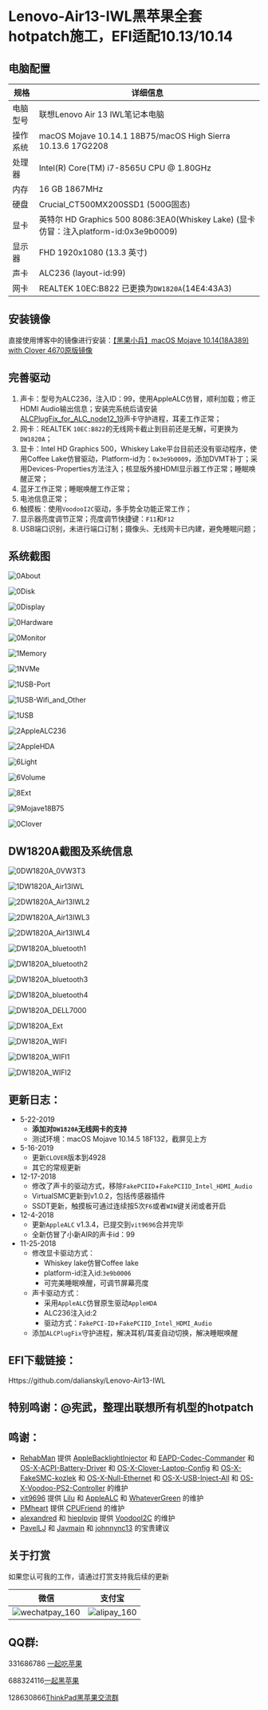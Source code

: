 # Lenovo-Air13-IWL黑苹果全套hotpatch施工，EFI适配10.13/10.14

## 电脑配置

| 规格     | 详细信息                                                     |
| -------- | ------------------------------------------------------------ |
| 电脑型号 | 联想Lenovo Air 13 IWL笔记本电脑                              |
| 操作系统 | macOS Mojave 10.14.1 18B75/macOS High Sierra 10.13.6 17G2208 |
| 处理器   | Intel(R) Core(TM) i7-8565U CPU @ 1.80GHz                     |
| 内存     | 16 GB  1867MHz                                               |
| 硬盘     | Crucial_CT500MX200SSD1 (500G固态)                            |
| 显卡     | 英特尔 HD Graphics 500 8086:3EA0(Whiskey Lake) (显卡仿冒：注入platform-id:0x3e9b0009) |
| 显示器   | FHD 1920x1080 (13.3 英寸)                                    |
| 声卡     | ALC236 (layout-id:99)                                        |
| 网卡     | REALTEK 10EC:B822 已更换为`DW1820A`(14E4:43A3)               |

## 安装镜像

直接使用博客中的镜像进行安装：[【黑果小兵】macOS Mojave 10.14(18A389) with Clover 4670原版镜像](https://blog.daliansky.net/macOS-Mojave-10.14-18A389-Release-with-Clover-4670-original-mirror.html)

## 完善驱动

1. 声卡：型号为ALC236，注入ID：99，使用AppleALC仿冒，顺利加载；修正HDMI Audio输出信息；安装完系统后请安装[ALCPlugFix_for_ALC_node12_19](https://github.com/daliansky/Lenovo-Air13-IWL/tree/master/ALCPlugFix_for_ALC_node12_19)声卡守护进程，耳麦工作正常；
2. 网卡：REALTEK `10EC:B822`的无线网卡截止到目前还是无解，可更换为`DW1820A`；
3. 显卡：Intel HD Graphics 500，Whiskey Lake平台目前还没有驱动程序，使用Coffee Lake仿冒驱动，Platform-id为：`0x3e9b0009`，添加DVMT补丁；采用Devices-Properties方法注入；核显版外接HDMI显示器工作正常；睡眠唤醒正常；
4. 蓝牙工作正常；睡眠唤醒工作正常；
5. 电池信息正常；
6. 触摸板：使用`VoodooI2C`驱动，多手势全功能正常工作；
7. 显示器亮度调节正常；亮度调节快捷键：`F11`和`F12`
8. USB端口识别，未进行端口订制；摄像头、无线网卡已内建，避免睡眠问题；

## 系统截图

![0About](ScreenShot/0About.png)

![0Disk](ScreenShot/0Disk.png)

![0Display](ScreenShot/0Display.png)

![0Hardware](ScreenShot/0Hardware.png)

![0Monitor](ScreenShot/0Monitor.png)

![1Memory](ScreenShot/1Memory.png)

![1NVMe](ScreenShot/1NVMe.png)

![1USB-Port](ScreenShot/1USB-Port.png)

![1USB-Wifi_and_Other](ScreenShot/1USB-Wifi_and_Other.png)

![1USB](ScreenShot/1USB.png)

![2AppleALC236](ScreenShot/ALC236_ID99.png)

![2AppleHDA](ScreenShot/2AppleHDA.png)

![6Light](ScreenShot/6Light.png)

![6Volume](ScreenShot/6Volume.png)

![8Ext](ScreenShot/8Ext.png)

![9Mojave18B75](ScreenShot/9Mojave18B75.png)

![0Clover](ScreenShot/0Clover.png)

## DW1820A截图及系统信息

![0DW1820A_0VW3T3](./ScreenShot/0DW1820A_0VW3T3.png)

![1DW1820A_Air13IWL](./ScreenShot/1DW1820A_Air13IWL.png)

![2DW1820A_Air13IWL2](./ScreenShot/2DW1820A_Air13IWL2.png)

![2DW1820A_Air13IWL3](./ScreenShot/2DW1820A_Air13IWL3.png)

![2DW1820A_Air13IWL4](./ScreenShot/2DW1820A_Air13IWL4.png)

![DW1820A_bluetooth1](./ScreenShot/DW1820A_bluetooth1.png)

![DW1820A_bluetooth2](./ScreenShot/DW1820A_bluetooth2.png)

![DW1820A_bluetooth3](./ScreenShot/DW1820A_bluetooth3.png)

![DW1820A_bluetooth4](./ScreenShot/DW1820A_bluetooth4.png)

![DW1820A_DELL7000](./ScreenShot/DW1820A_DELL7000.png)

![DW1820A_Ext](./ScreenShot/DW1820A_Ext.png)

![DW1820A_WIFI](./ScreenShot/DW1820A_WIFI.png)

![DW1820A_WIFI1](./ScreenShot/DW1820A_WIFI1.png)

![DW1820A_WIFI2](./ScreenShot/DW1820A_WIFI2.png)



## 更新日志：

- 5-22-2019
  - **添加对`DW1820A`无线网卡的支持**
  - 测试环境：macOS Mojave 10.14.5 18F132，截屏见上方
- 5-16-2019
  - 更新`CLOVER`版本到4928
  - 其它的常规更新
- 12-17-2018
  - 修改了声卡的驱动方式，移除`FakePCIID`+`FakePCIID_Intel_HDMI_Audio`
  - VirtualSMC更新到v1.0.2，包括传感器插件
  - SSDT更新，触摸板可通过连续按5次`F6`或者`WIN`键关闭或者开启
- 12-4-2018
  - 更新`AppleALC` v1.3.4，已提交到`vit9696`合并完毕
  - 全新仿冒了小新AIR的声卡id：99
- 11-25-2018
  - 修改显卡驱动方式：
    - Whiskey lake仿冒Coffee lake
    - platform-id注入id:`3e9b0006`
    - 可完美睡眠唤醒，可调节屏幕亮度
  - 声卡驱动方式：
    - 采用`AppleALC`仿冒原生驱动`AppleHDA`
    - ALC236注入id:2
    - 驱动方式：`FakePCI-ID`+`FakePCIID_Intel_HDMI_Audio`
  - 添加`ALCPlugFix`守护进程，解决耳机/耳麦自动切换，解决睡眠唤醒



## EFI下载链接：

Https://github.com/daliansky/Lenovo-Air13-IWL



## 特别鸣谢：@宪武，整理出联想所有机型的hotpatch

## 鸣谢：

- [RehabMan](https://github.com/RehabMan) 提供 [AppleBacklightInjector](https://github.com/RehabMan/HP-ProBook-4x30s-DSDT-Patch/tree/master/kexts/AppleBacklightInjector.kext) 和 [EAPD-Codec-Commander](https://github.com/RehabMan/EAPD-Codec-Commander) 和 [OS-X-ACPI-Battery-Driver](https://github.com/RehabMan/OS-X-ACPI-Battery-Driver) 和 [OS-X-Clover-Laptop-Config](https://github.com/RehabMan/OS-X-Clover-Laptop-Config) 和 [OS-X-FakeSMC-kozlek](https://github.com/RehabMan/OS-X-FakeSMC-kozlek) 和 [OS-X-Null-Ethernet](https://github.com/RehabMan/OS-X-Null-Ethernet) 和 [OS-X-USB-Inject-All](https://github.com/RehabMan/OS-X-USB-Inject-All) 和 [OS-X-Voodoo-PS2-Controller](https://github.com/RehabMan/OS-X-Voodoo-PS2-Controller) 的维护
- [vit9696](https://github.com/vit9696) 提供 [Lilu](https://github.com/acidanthera/Lilu) 和 [AppleALC](https://github.com/acidanthera/AppleALC) 和 [WhateverGreen](https://github.com/acidanthera/WhateverGreen) 的维护
- [PMheart](https://github.com/PMheart) 提供 [CPUFriend](https://github.com/PMheart/CPUFriend) 的维护
- [alexandred](https://github.com/alexandred) 和 [hieplpvip](https://github.com/hieplpvip) 提供 [VoodooI2C](https://github.com/alexandred/VoodooI2C) 的维护
- [PavelLJ](https://github.com/PavelLJ) 和 [Javmain](https://github.com/javmain) 和 [johnnync13](https://github.com/johnnync13) 的宝贵建议

## 关于打赏

如果您认可我的工作，请通过打赏支持我后续的更新

| 微信                                                       | 支付宝                                               |
| ---------------------------------------------------------- | ---------------------------------------------------- |
| ![wechatpay_160](http://7.daliansky.net/wechatpay_160.jpg) | ![alipay_160](http://7.daliansky.net/alipay_160.jpg) |

## QQ群:

331686786 [一起吃苹果](http://shang.qq.com/wpa/qunwpa?idkey=db511a29e856f37cbb871108ffa77a6e79dde47e491b8f2c8d8fe4d3c310de91)

688324116[一起黑苹果](https://shang.qq.com/wpa/qunwpa?idkey=6bf69a6f4b983dce94ab42e439f02195dfd19a1601522c10ad41f4df97e0da82)

128630866[ThinkPad黑苹果交流群](https://jq.qq.com/?_wv=1027&k=5aKxc6n)




